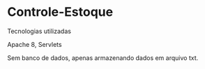 # Controle-Estoque

Tecnologias utilizadas

Apache 8, Servlets

Sem banco de dados, apenas armazenando dados em arquivo txt.
